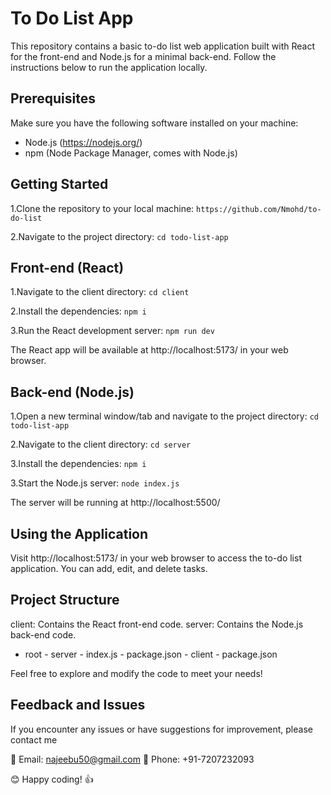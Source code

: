 # To Do List App
This repository contains a basic to-do list web application built with React for the front-end and Node.js for a minimal back-end. Follow the instructions below to run the application locally.

## Prerequisites

Make sure you have the following software installed on your machine:

+ Node.js (https://nodejs.org/)
+ npm (Node Package Manager, comes with Node.js)

## Getting Started

1.Clone the repository to your local machine:
`https://github.com/Nmohd/to-do-list`

2.Navigate to the project directory:
`cd todo-list-app`

## Front-end (React)

1.Navigate to the client directory:
`cd client`

2.Install the dependencies:
`npm i`

3.Run the React development server:
`npm run dev`

The React app will be available at http://localhost:5173/ in your web browser.

## Back-end (Node.js)

1.Open a new terminal window/tab and navigate to the project directory:
`cd todo-list-app`

2.Navigate to the client directory:
`cd server`

3.Install the dependencies:
`npm i`

3.Start the Node.js server:
`node index.js`

The server will be running at http://localhost:5500/

## Using the Application

Visit http://localhost:5173/ in your web browser to access the to-do list application. You can add, edit, and delete tasks.

## Project Structure

client: Contains the React front-end code.
server: Contains the Node.js back-end code.

* root
        - server
            - index.js
            - package.json
        - client
            - package.json

Feel free to explore and modify the code to meet your needs!

## Feedback and Issues

If you encounter any issues or have suggestions for improvement, please contact me 

:email: Email: najeebu50@gmail.com 
:calling: Phone: +91-7207232093

:blush: Happy coding! :+1:
       




